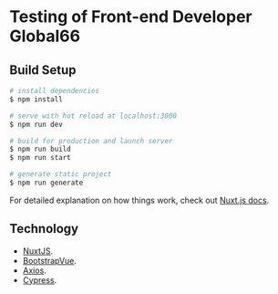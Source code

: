 # Testing of Front-end Developer Global66

## Build Setup

```bash
# install dependencies
$ npm install

# serve with hot reload at localhost:3000
$ npm run dev

# build for production and launch server
$ npm run build
$ npm run start

# generate static project
$ npm run generate
```

For detailed explanation on how things work, check out [Nuxt.js docs](https://nuxtjs.org).

## Technology
* [NuxtJS](https://nuxtjs.org).
* [BootstrapVue](https://bootstrap-vue.org/).
* [Axios](https://github.com/axios/axios).
* [Cypress](https://www.cypress.io/).
